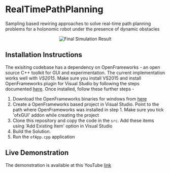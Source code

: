 # RealTimePathPlanning
Sampling based rewiring approaches to solve real-time path planning problems for a holonomic robot under the presence of dynamic obstacles
<p align="center">
  <img src="https://github.com/rishabh1b/RealTimePathPlanning/blob/master/giphy.gif?raw=true" alt="Final Simulation Result"/>
</p>

## Installation Instructions
The exisiting codebase has a dependency on OpenFrameworks - an open source C++ toolkit for GUI and experimentation. The current implementation works well with _VS2015_. Make sure you install VS2015 and install OpenFrameworks plugin for Visual Studio by following the steps documented [here](http://openframeworks.cc/setup/vs/). Once installed, follow these further steps - 
1. Download the OpenFrameworks binaries for windows from [here](http://openframeworks.cc/versions/v0.9.8/of_v0.9.8_vs_release.zip)
2. Create a OpenFrameworks based project in Visual Studio. Point to the path where OpenFrameworks was installed in step 1. Make sure you tick 'ofxGUI' addon while creating the project
3. Clone this repository and copy the code in the ```src```. Add these items using 'Add Existing Item' option in Visual Studio
4. Build the Solution.
5. Run the ```ofApp.cpp``` application

## Live Demonstration
The demonstration is available at this YouTube [link](https://www.youtube.com/watch?v=WSfL9L6eBpk)


 
